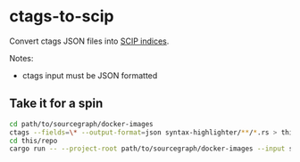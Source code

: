 # ctags-to-scip

Convert ctags JSON files into [SCIP indices](https://github.com/sourcegraph/scip).

Notes:
- ctags input must be JSON formatted

## Take it for a spin

```bash
cd path/to/sourcegraph/docker-images
ctags --fields=\* --output-format=json syntax-highlighter/**/*.rs > this/repo/syntax-highlighter_tags.txt
cd this/repo
cargo run -- --project-root path/to/sourcegraph/docker-images --input syntax-highlighter.tag --output syntax-highlighter.scip
```


